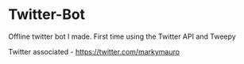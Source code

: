 # Twitter-Bot
Offline twitter bot I made. First time using the Twitter API and Tweepy

Twitter associated - https://twitter.com/markymauro
